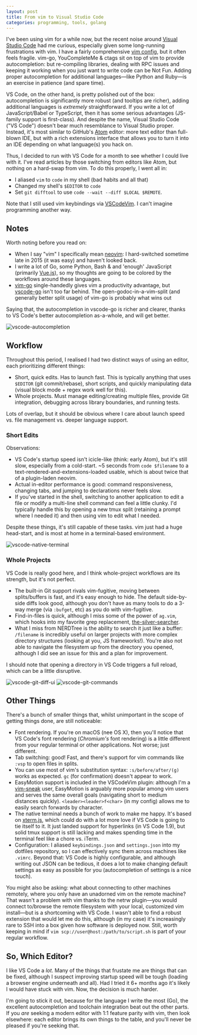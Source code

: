 ```yaml
---
layout: post
title: From vim to Visual Studio Code
categories: programming, tools, golang
---
```


I've been using vim for a while now, but the recent noise around [Visual Studio Code](https://code.visualstudio.com/) had me curious, especially given some long-running frustrations with vim. I have a fairly comprehensive [vim config](https://github.com/elithrar/dotfiles), but it often feels fragile. vim-go, YouCompleteMe & ctags sit on top of vim to provide autocompletion: but re-compiling libraries, dealing with RPC issues and keeping it working when you just want to write code can be Not Fun. Adding proper autocompletion for additional languages—like Python and Ruby—is an exercise in patience (and spare time).

VS Code, on the other hand, is pretty polished out of the box: autocompletion is significantly more robust (and tooltips are richer), adding additional languages is *extremely* straightforward. If you write a lot of JavaScript/Babel or TypeScript, then it has some serious advantages (JS-family support is first-class). And despite the name, Visual Studio Code ("VS Code") doesn't bear much resemblance to Visual Studio proper. Instead, it's most similar to GitHub's [Atom](https://atom.io/) editor: more text editor than full-blown IDE, but with a rich extensions interface that allows you to turn it into an IDE depending on what language(s) you hack on.

Thus, I decided to run with VS Code for a month to see whether I could live with it. I've read articles by those switching from editors like Atom, but nothing on a hard-swap from vim. To do this properly, I went all in:

* I aliased `vim` to `code` in my shell (bad habits and all that)
* Changed my shell's `$EDITOR` to `code`
* Set `git difftool` to use `code --wait --diff $LOCAL $REMOTE`.

Note that I still used vim keybindings via [VSCodeVim](https://github.com/VSCodeVim/Vim). I can't imagine programming another way.

## Notes

Worth noting before you read on:

* When I say "vim" I specifically mean [neovim](https://neovim.io/): I hard-switched sometime late in 2015 (it was easy) and haven't looked back.
* I write a lot of Go, some Python, Bash & and 'enough' JavaScript (primarily [Vue.js](https://vuejs.org/)), so my thoughts are going to be colored by the workflows around these languages.
* [vim-go](https://github.com/fatih/vim-go) single-handedly gives vim a productivity advantage, but [vscode-go](https://github.com/Microsoft/vscode-go) isn't too far behind. The open-godoc-in-a-vim-split (and generally better split usage) of vim-go is probably what wins out

Saying that, the autocompletion in vscode-go is richer and clearer, thanks to VS Code's better autocompletion as-a-whole, and will get better.

![vscode-autocompletion](/public/files/vscode-autocompletion.png)

## Workflow

Throughout this period, I realised I had two distinct ways of using an editor, each prioritizing different things:

* Short, quick edits. Has to launch fast. This is typically anything that uses `$EDITOR` (git commit/rebase), short scripts, and quickly manipulating data (visual block mode + regex work well for this).
* Whole projects. Must manage editing/creating multiple files, provide Git integration, debugging across library boundaries, and running tests.

Lots of overlap, but it should be obvious where I care about launch speed vs. file management vs. deeper language support.

### Short Edits

Observations:

* VS Code's startup speed isn't icicle-like (think: early Atom), but it's still slow, especially from a cold-start. ~5 seconds from `code $filename` to a text-rendered-and-extensions-loaded usable, which is about twice that of a plugin-laden neovim.
* Actual in-editor performance is good: command responsiveness, changing tabs, and jumping to declarations never feels slow.
* If you've started in the shell, switching to another application to edit a file or modify a multi-line shell command can feel a little clunky. I'd typically handle this by opening a new tmux split (retaining a prompt where I needed it) and then using vim to edit what I needed.

Despite these things, it's still capable of these tasks. vim just had a huge head-start, and is most at home in a terminal-based environment.

![vscode-native-terminal](/public/files/vscode-native-terminal.png)

### Whole Projects

VS Code is really good here, and I think whole-project workflows are its strength, but it's not perfect.

* The built-in Git support rivals vim-fugitive, moving between splits/buffers is fast, and it's easy enough to hide. The default side-by-side diffs look good, although you don't have as many tools to do a 3-way merge (via `:bufget`, etc) as you do with vim-fugitive.
* Find-in-files is quick, although I miss some of the power of `ag.vim`, which hooks into my favorite grep replacement, [the-silver-searcher](https://github.com/ggreer/the_silver_searcher).
* What I miss from NERDTree is the ability to search it just like a buffer: `/filename` is incredibly useful on larger projects with more complex directory structures (looking at you, JS frameworks!). You're also not able to navigate the filesystem *up* from the directory you opened, although I did see an issue for this and a plan for improvement.

I should note that opening a directory in VS Code triggers a full reload, which can be a little disruptive.

![vscode-git-diff-ui](/public/files/vscode-git-diff.png)
![vscode-git-commands](/public/files/vscode-git-commands.png)

## Other Things

There's a bunch of smaller things that, whilst unimportant in the scope of getting things done, are still noticeable:

* Font rendering. If you're on macOS (nee OS X), then you'll notice that VS Code's font rendering (*Chromium's* font rendering) is a little different from your regular terminal or other applications. Not worse; just different.
* Tab switching: good! Fast, and there's support for vim commands like `:vsp` to open files in splits.
* You can use most of vim's substitution syntax: `:s/before/after/(g)` works as expected. `gc` (for confirmation) doesn't appear to work.
* EasyMotion support is included in the VSCodeVim plugin: although I'm a [vim-sneak]() user, EasyMotion is arguably more popular among vim users and serves the same overall goals (navigating short to medium distances quickly). `<leader><leader>f<char>` (in my config) allows me to easily search forwards by character.
* The native terminal needs a bunch of work to make me happy. It's based on [xterm.js](github.com/sourcelair/xterm.js/), which could do with a lot more love if VS Code is going to tie itself to it. It just landed support for hyperlinks (in VS Code 1.9), but solid tmux support is still lacking and makes spending time in the terminal feel like a chore vs. iTerm.
* Configuration: I aliased `keybindings.json` and `settings.json` into my dotfiles repository, so I can effectively sync them across machines like `.vimrc`. Beyond that: VS Code is highly configurable, and although writing out JSON can be tedious, it does a lot to make changing default settings as easy as possible for you (autocompletion of settings is a nice touch).

You might also be asking: what about connecting to other machines remotely, where you only have an unadorned vim on the remote machine? That wasn't a problem with vim thanks to the netrw plugin—you would connect to/browse the remote filesystem with your local, customized vim install—but is a shortcoming with VS Code. I wasn't able to find a robust extension that would let me do this, although (in my case) it's increasingly rare to SSH into a box given how software is deployed now. Still, worth keeping in mind if `vim scp://user@host:/path/to/script.sh` is part of your regular workflow.

## So, Which Editor?

I like VS Code a *lot*. Many of the things that frustate me are things that can be fixed, although I suspect improving startup speed will be tough (loading a browser engine underneath and all). Had I tried it 6+ months ago it's likely I would have stuck with vim. Now, the decision is much harder.

I'm going to stick it out, because for the language I write the most (Go), the excellent autocompletion and toolchain integration beat out the other parts. If you *are* seeking a modern editor with 1:1 feature parity with vim, then look elsewhere: each editor brings its own things to the table, and you'll never be pleased if you're seeking that.